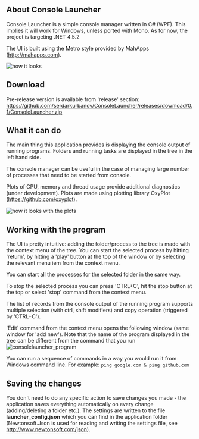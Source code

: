 ## About Console Launcher

Console Launcher is a simple console manager written in C# (WPF). This implies it will work for Windows, unless ported with Mono. As for now, the project is targeting .NET 4.5.2

The UI is built using the Metro style provided by MahApps (http://mahapps.com).

![how it looks](https://cloud.githubusercontent.com/assets/10394306/25364447/85184e90-2930-11e7-9978-9aec3f6ac8f4.png)

## Download

Pre-release version is available from 'release' section: https://github.com/serdarkurbanov/ConsoleLauncher/releases/download/0.1/ConsoleLauncher.zip

## What it can do

The main thing this application provides is displaying the console output of running programs. Folders and running tasks are displayed in the tree in the left hand side.

The console manager can be useful in the case of managing large number of processes that need to be started from console.

Plots of CPU, memory and thread usage provide additional diagnostics (under development). Plots are made using plotting library OxyPlot (https://github.com/oxyplot).

![how it looks with the plots](https://cloud.githubusercontent.com/assets/10394306/25364875/69df5fbc-2933-11e7-86c9-66aa9c3b167b.png)

## Working with the program

The UI is pretty intuitive: adding the folder/process to the tree is made with the context menu of the tree. You can start the selected process by hitting 'return', by hitting a 'play' button at the top of the window or by selecting the relevant menu iem from the context menu.

You can start all the processes for the selected folder in the same way.

To stop the selected process you can press 'CTRL+C', hit the stop button at the top or select 'stop' command from the context menu.

The list of records from the console output of the running program supports multiple selection (with ctrl, shift modifiers) and copy operation (triggered by 'CTRL+C').

'Edit' command from the context menu opens the following window (same window for 'add new'). Note that the name of the program displayed in the tree can be different from the command that you run
![consolelauncher_program](https://cloud.githubusercontent.com/assets/10394306/25365102/9cdd4ac2-2934-11e7-9aa3-9fbd65b686f7.png)

You can run a sequence of commands in a way you would run it from Windows command line. 
For example: `ping google.com & ping github.com`

## Saving the changes

You don't need to do any specific action to save changes you made - the application saves everything automatically on every change (adding/deleting a folder etc.). The settings are written to the file **launcher_config.json** which you can find in the application folder (Newtonsoft.Json is used for reading and writing the settings file, see http://www.newtonsoft.com/json).
